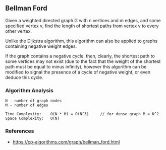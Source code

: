 ## Bellman Ford
Given a weighted directed graph G with n vertices and m edges, and some specified vertex v, find the length of shortest paths from vertex v to every other vertex.

Unlike the Dijkstra algorithm, this algorithm can also be applied to graphs containing negative weight edges.

If the graph contains a negative cycle, then, clearly, the shortest path to some vertices may not exist (due to the fact that the weight of the shortest path must be equal to minus infinity), however this algorithm can be modified to signal the presence of a cycle of negative weight, or even deduce this cycle.

### Algorithm Analysis
```
N - number of graph nodes
M - number of edges

Time Complexity:    O(N * M) = O(N^3)     // for dense graph M ≈ N^2
Space Complexity:   O(N)
```

### References
- https://cp-algorithms.com/graph/bellman_ford.html